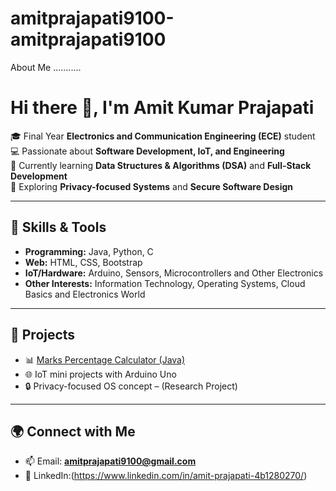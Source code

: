 # amitprajapati9100-amitprajapati9100
About Me ...........

# Hi there 👋, I'm Amit Kumar Prajapati

🎓 Final Year **Electronics and Communication Engineering (ECE)** student  
💻 Passionate about **Software Development, IoT, and Engineering**  
🚀 Currently learning **Data Structures & Algorithms (DSA)** and **Full-Stack Development**  
🔐 Exploring **Privacy-focused Systems** and **Secure Software Design**  

---

## 🔧 Skills & Tools
- **Programming:** Java, Python, C  
- **Web:** HTML, CSS, Bootstrap  
- **IoT/Hardware:** Arduino, Sensors, Microcontrollers  and Other Electronics
- **Other Interests:** Information Technology, Operating Systems, Cloud Basics and Electronics World 

---

## 📌 Projects
- 📊 [Marks Percentage Calculator (Java)](https://github.com/amitprajapati9100/MarksPercentageCalculator)  
- 🌐 IoT mini projects with Arduino Uno  
- 🔒 Privacy-focused OS concept – (Research Project)  

---
## 🌍 Connect with Me
- 📫 Email: **amitprajapati9100@gmail.com**  
- 💼 LinkedIn:(https://www.linkedin.com/in/amit-prajapati-4b1280270/)  
